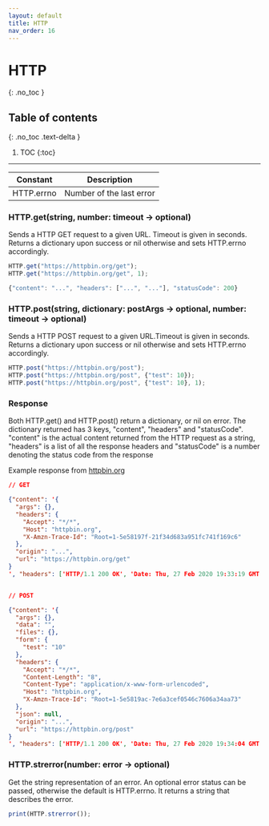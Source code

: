 ```yaml
---
layout: default
title: HTTP
nav_order: 16
---
```


# HTTP
{: .no_toc }

## Table of contents
{: .no_toc .text-delta }

1. TOC
{:toc}

---

| Constant           | Description               |
|--------------------|---------------------------|
| HTTP.errno         | Number of the last error  |

### HTTP.get(string, number: timeout -> optional)

Sends a HTTP GET request to a given URL. Timeout is given in seconds.
Returns a dictionary upon success or nil otherwise and sets HTTP.errno accordingly.

```js
HTTP.get("https://httpbin.org/get");
HTTP.get("https://httpbin.org/get", 1);

{"content": "...", "headers": ["...", "..."], "statusCode": 200}
```

### HTTP.post(string, dictionary: postArgs -> optional, number: timeout -> optional)

Sends a HTTP POST request to a given URL.Timeout is given in seconds.
Returns a dictionary upon success or nil otherwise and sets HTTP.errno accordingly.

```js
HTTP.post("https://httpbin.org/post");
HTTP.post("https://httpbin.org/post", {"test": 10});
HTTP.post("https://httpbin.org/post", {"test": 10}, 1);
```

### Response

Both HTTP.get() and HTTP.post() return a dictionary, or nil on error.
The dictionary returned has 3 keys, "content", "headers" and "statusCode". "content" is the actual content returned from the
HTTP request as a string, "headers" is a list of all the response headers and "statusCode" is a number denoting the status code from
the response

Example response from [httpbin.org](https://httpbin.org)

```json
// GET

{"content": '{
  "args": {},
  "headers": {
    "Accept": "*/*",
    "Host": "httpbin.org",
    "X-Amzn-Trace-Id": "Root=1-5e58197f-21f34d683a951fc741f169c6"
  },
  "origin": "...",
  "url": "https://httpbin.org/get"
}
', "headers": ['HTTP/1.1 200 OK', 'Date: Thu, 27 Feb 2020 19:33:19 GMT', 'Content-Type: application/json', 'Content-Length: 220', 'Connection: keep-alive', 'Server: gunicorn/19.9.0', 'Access-Control-Allow-Origin: *', 'Access-Control-Allow-Credentials: true'], "statusCode": 200}


// POST

{"content": '{
  "args": {},
  "data": "",
  "files": {},
  "form": {
    "test": "10"
  },
  "headers": {
    "Accept": "*/*",
    "Content-Length": "8",
    "Content-Type": "application/x-www-form-urlencoded",
    "Host": "httpbin.org",
    "X-Amzn-Trace-Id": "Root=1-5e5819ac-7e6a3cef0546c7606a34aa73"
  },
  "json": null,
  "origin": "...",
  "url": "https://httpbin.org/post"
}
', "headers": ['HTTP/1.1 200 OK', 'Date: Thu, 27 Feb 2020 19:34:04 GMT', 'Content-Type: application/json', 'Content-Length: 390', 'Connection: keep-alive', 'Server: gunicorn/19.9.0', 'Access-Control-Allow-Origin: *', 'Access-Control-Allow-Credentials: true'], "statusCode": 200}
```

### HTTP.strerror(number: error -> optional)
Get the string representation of an error.
An optional error status can be passed, otherwise the default is HTTP.errno.
It returns a string that describes the error.

```js
print(HTTP.strerror());
```
